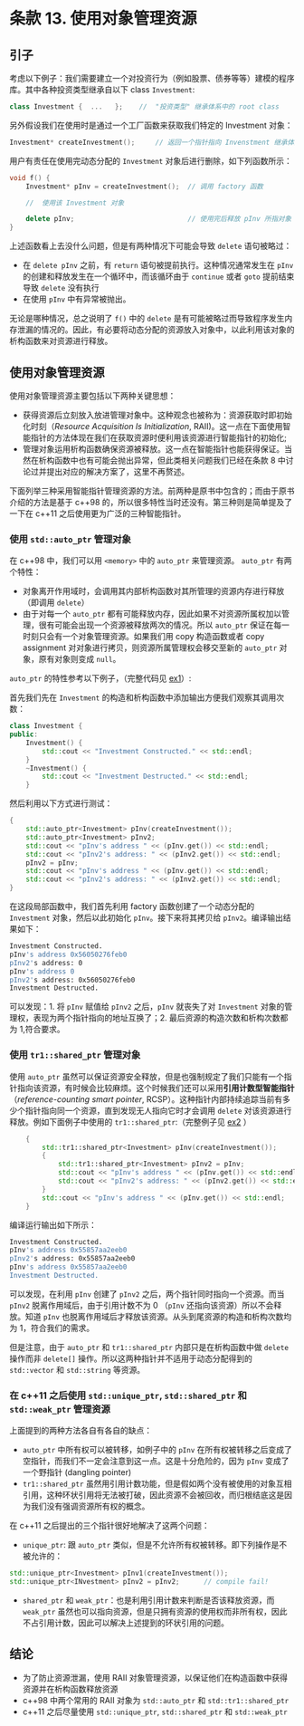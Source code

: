 # 条款 13. 使用对象管理资源

## 引子

考虑以下例子：我们需要建立一个对投资行为（例如股票、债券等等）建模的程序库。其中各种投资类型继承自以下 class `Investment`:

```cpp
class Investment {  ...   };    //  "投资类型" 继承体系中的 root class
```

另外假设我们在使用时是通过一个工厂函数来获取我们特定的 Investment 对象：

```cpp
Investment* createInvestment();     // 返回一个指针指向 Invenstment 继承体系中的动态分配对象，由用户进行管理
```

用户有责任在使用完动态分配的 `Investment` 对象后进行删除，如下列函数所示：

```cpp
void f() {
    Investment* pInv = createInvestment();  // 调用 factory 函数

    //  使用该 Investment 对象

    delete pInv;                            // 使用完后释放 pInv 所指对象
}
```

上述函数看上去没什么问题，但是有两种情况下可能会导致 `delete` 语句被略过：

- 在 `delete pInv` 之前，有 `return` 语句被提前执行。这种情况通常发生在 `pInv` 的创建和释放发生在一个循环中，而该循环由于 `continue` 或者 `goto` 提前结束导致 `delete` 没有执行
- 在使用 `pInv` 中有异常被抛出。

无论是哪种情况，总之说明了 `f()` 中的 `delete` 是有可能被略过而导致程序发生内存泄漏的情况的。因此，有必要将动态分配的资源放入对象中，以此利用该对象的析构函数来对资源进行释放。

## 使用对象管理资源

使用对象管理资源主要包括以下两种关键思想：

- 获得资源后立刻放入放进管理对象中。这种观念也被称为：资源获取时即初始化时刻（*Resource Acquisition Is Initialization*,
RAII)。这一点在下面使用智能指针的方法体现在我们在获取资源时便利用该资源进行智能指针的初始化;
- 管理对象运用析构函数确保资源被释放。这一点在智能指针也能获得保证。当然在析构函数中也有可能会抛出异常，但此类相关问题我们已经在条款 8
中讨论过并提出对应的解决方案了，这里不再赘述。

下面列举三种采用智能指针管理资源的方法。前两种是原书中包含的；而由于原书介绍的方法是基于 c++98 的，所以很多特性当时还没有。第三种则是简单提及了一下在 c++11
之后使用更为广泛的三种智能指针。

### 使用 `std::auto_ptr` 管理对象

在 c++98 中，我们可以用 `<memory>` 中的 `auto_ptr` 来管理资源。 `auto_ptr` 有两个特性：

- 对象离开作用域时，会调用其内部析构函数对其所管理的资源内存进行释放（即调用 `delete`）
- 由于对每一个 `auto_ptr` 都有可能释放内存，因此如果不对资源所属权加以管理，很有可能会出现一个资源被释放两次的情况。所以 `auto_ptr`
保证在每一时刻只会有一个对象管理资源。如果我们用 copy 构造函数或者 copy assignment 对对象进行拷贝，则资源所属管理权会移交至新的 `auto_ptr` 对象，原有对象则变成 `null`。

`auto_ptr` 的特性参考以下例子，（完整代码见 [ex1](https://github.com/XiaotaoGuo/Effective-Cpp-Reading-Note/tree/master/PracticeCode/13.UseObjectsToManageResources/ex1)）:

首先我们先在 `Investment` 的构造和析构函数中添加输出方便我们观察其调用次数：

```cpp
class Investment {
public:
    Investment() {
        std::cout << "Investment Constructed." << std::endl;
    }
    ~Investment() {
        std::cout << "Investment Destructed." << std::endl;
    }
```

然后利用以下方式进行测试：

```cpp
{
    std::auto_ptr<Investment> pInv(createInvestment());
    std::auto_ptr<Investment> pInv2;
    std::cout << "pInv's address " << (pInv.get()) << std::endl;
    std::cout << "pInv2's address: " << (pInv2.get()) << std::endl;
    pInv2 = pInv;
    std::cout << "pInv's address " << (pInv.get()) << std::endl;
    std::cout << "pInv2's address: " << (pInv2.get()) << std::endl;
}
```

在这段局部函数中，我们首先利用 factory 函数创建了一个动态分配的 `Investment` 对象，然后以此初始化 `pInv`。接下来将其拷贝给 `pInv2`。编译输出结果如下：

```Bash
Investment Constructed.
pInv's address 0x56050276feb0
pInv2's address: 0
pInv's address 0
pInv2's address: 0x56050276feb0
Investment Destructed.
```

可以发现：1. 将 `pInv` 赋值给 `pInv2` 之后，`pInv` 就丧失了对 `Investment` 对象的管理权，表现为两个指针指向的地址互换了；2. 最后资源的构造次数和析构次数都为 1,符合要求。

### 使用 `tr1::shared_ptr` 管理对象

使用 `auto_ptr` 虽然可以保证资源安全释放，但是也强制规定了我们只能有一个指针指向该资源，有时候会比较麻烦。这个时候我们还可以采用**引用计数型智能指针**（*reference-counting
smart pointer*, RCSP）。这种指针内部持续追踪当前有多少个指针指向同一个资源，直到发现无人指向它时才会调用 `delete` 对该资源进行释放。例如下面例子中使用的
`tr1::shared_ptr`:（完整例子见 [ex2](https://github.com/XiaotaoGuo/Effective-Cpp-Reading-Note/tree/master/PracticeCode/13.UseObjectsToManageResources/ex2) ）

```cpp
    {
        std::tr1::shared_ptr<Investment> pInv(createInvestment());
        {
            std::tr1::shared_ptr<Investment> pInv2 = pInv;
            std::cout << "pInv's address " << (pInv.get()) << std::endl;
            std::cout << "pInv2's address: " << (pInv2.get()) << std::endl;
        }
        std::cout << "pInv's address " << (pInv.get()) << std::endl;
    }
```

编译运行输出如下所示：

```Bash
Investment Constructed.
pInv's address 0x55857aa2eeb0
pInv2's address: 0x55857aa2eeb0
pInv's address 0x55857aa2eeb0
Investment Destructed.
```

可以发现，在利用 `pInv` 创建了 `pInv2` 之后，两个指针同时指向一个资源。而当 `pInv2` 脱离作用域后，由于引用计数不为 0 （`pInv` 还指向该资源）所以不会释放。知道 `pInv`
也脱离作用域后才释放该资源。从头到尾资源的构造和析构次数均为 1，符合我们的需求。

但是注意，由于 `auto_ptr` 和 `tr1::shared_ptr` 内部只是在析构函数中做 `delete` 操作而非 `delete[]` 操作。所以这两种指针并不适用于动态分配得到的 `std::vector` 和 `std::string`
等资源。

### 在 c++11 之后使用 `std::unique_ptr`, `std::shared_ptr` 和 `std::weak_ptr` 管理资源

上面提到的两种方法各自有各自的缺点：

- `auto_ptr` 中所有权可以被转移，如例子中的 `pInv` 在所有权被转移之后变成了空指针，而我们不一定会注意到这一点。这是十分危险的，因为 `pInv` 变成了一个野指针 (dangling pointer)
- `tr1::shared_ptr` 虽然用引用计数功能，但是假如两个没有被使用的对象互相引用，这种环状引用将无法被打破，因此资源不会被回收，而归根结底这是因为我们没有强调资源所有权的概念。

在 c++11 之后提出的三个指针很好地解决了这两个问题：

- `unique_ptr`: 跟 `auto_ptr` 类似，但是不允许所有权被转移。即下列操作是不被允许的：

```cpp
std::unique_ptr<Investment> pInv1(createInvestment());
std::unique_ptr<INvestment> pInv2 = pInv2;      // compile fail!
```

- `shared_ptr` 和 `weak_ptr`：也是利用引用计数来判断是否该释放资源，而 `weak_ptr`
虽然也可以指向资源，但是只拥有资源的使用权而非所有权，因此不占引用计数，因此可以解决上述提到的环状引用的问题。

## 结论

- 为了防止资源泄漏，使用 RAII 对象管理资源，以保证他们在构造函数中获得资源并在析构函数释放资源
- c++98 中两个常用的 RAII 对象为 `std::auto_ptr` 和 `std::tr1::shared_ptr`
- c++11 之后尽量使用 `std::unique_ptr`, `std::shared_ptr` 和 `std::weak_ptr`

